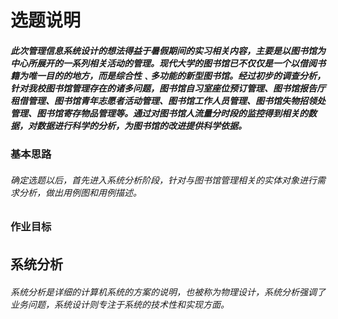 # 选题说明
##### 此次管理信息系统设计的想法得益于暑假期间的实习相关内容，主要是以图书馆为中心所展开的一系列相关活动的管理。现代大学的图书馆已不仅仅是一个以借阅书籍为唯一目的的地方，而是综合性﹑多功能的新型图书馆。经过初步的调查分析，针对我校图书馆管理存在的诸多问题，图书馆自习室座位预订管理、图书馆报告厅租借管理、图书馆青年志愿者活动管理、图书馆工作人员管理、图书馆失物招领处管理、图书馆寄存物品管理等。通过对图书馆人流量分时段的监控得到相关的数据，对数据进行科学的分析，为图书馆的改进提供科学依据。
### 基本思路
###### 确定选题以后，首先进入系统分析阶段，针对与图书馆管理相关的实体对象进行需求分析，做出用例图和用例描述。
### 作业目标
###### 
## 系统分析
###### 系统分析是详细的计算机系统的方案的说明，也被称为物理设计，系统分析强调了业务问题，系统设计则专注于系统的技术性和实现方面。
